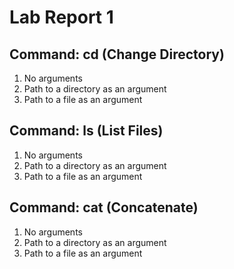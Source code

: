 # Lab Report 1

## Command: cd (Change Directory) 

1. No arguments 
2. Path to a directory as an argument 
3. Path to a file as an argument 

## Command: ls (List Files) 

1. No arguments 
2. Path to a directory as an argument 
3. Path to a file as an argument 

## Command: cat (Concatenate) 

1. No arguments 
2. Path to a directory as an argument 
3. Path to a file as an argument 

